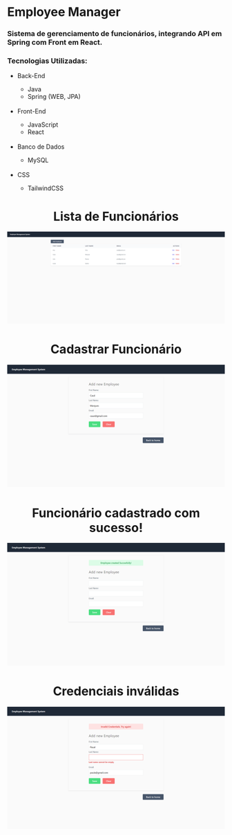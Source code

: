 # Employee Manager

### Sistema de gerenciamento de funcionários, integrando API em Spring com Front em React.

### Tecnologias Utilizadas:
  <ul>
    <li>Back-End</li>
      <ul>
        <li>Java</li>
        <li>Spring (WEB, JPA)</li>
      </ul>
  <br>
    <li>Front-End</li>
      <ul>
        <li>JavaScript</li>
        <li>React</li>
      </ul>
  <br>
    <li>Banco de Dados</li>
      <ul>
        <li>MySQL</li>
      </ul>
  <br>
    <li>CSS</li>
      <ul>
        <li>TailwindCSS</li>
      </ul>
  </ul>
  
  <h1 align=center> Lista de Funcionários </h1>
  
   ![ScreenShot](/images/list.png)

  
  <h1 align=center> Cadastrar Funcionário </h1>
   

   ![ScreenShot](/images/add_employee.png)

  
 <h1 align=center> Funcionário cadastrado com sucesso! </h1>


   ![ScreenShot](/images/add_success.png) 

  
 <h1 align=center> Credenciais inválidas </h1>
  

   ![ScreenShot](/images/add_error.png)

